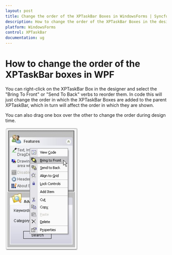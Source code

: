 ```yaml
---
layout: post
title: Change the order of the XPTaskBar Boxes in WindowsForms | Syncfusion
description: How to change the order of the XPTaskBar Boxes in the designer of Syncfusion Essential Studio WindowsForms, its elements, and more.
platform: WindowsForms
control: XPTaskBar
documentation: ug
---
```

# How to change the order of the XPTaskBar boxes in WPF

You can right-click on the XPTaskBar Box in the designer and select the "Bring To Front" or "Send To Back" verbs to reorder them.
In code this will just change the order in which the XPTaskBar Boxes are added to the parent XPTaskBar, which in turn will affect the order in which they are shown.

You can also drag one box over the other to change the order during design time.

 ![Overview_images1](Overview_images/XPTaskBar_img1.jpg) 
 